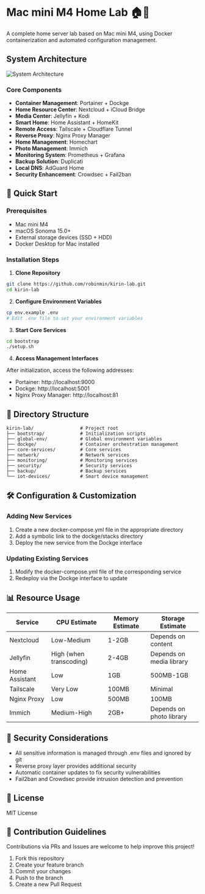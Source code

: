 # Mac mini M4 Home Lab 🏠🧪

A complete home server lab based on Mac mini M4, using Docker containerization and automated configuration management.

## System Architecture

![System Architecture](https://via.placeholder.com/800x500)

### Core Components

- **Container Management**: Portainer + Dockge
- **Home Resource Center**: Nextcloud + iCloud Bridge
- **Media Center**: Jellyfin + Kodi
- **Smart Home**: Home Assistant + HomeKit
- **Remote Access**: Tailscale + Cloudflare Tunnel
- **Reverse Proxy**: Nginx Proxy Manager
- **Home Management**: Homechart
- **Photo Management**: Immich
- **Monitoring System**: Prometheus + Grafana
- **Backup Solution**: Duplicati
- **Local DNS**: AdGuard Home
- **Security Enhancement**: Crowdsec + Fail2ban

## 🚀 Quick Start

### Prerequisites

- Mac mini M4
- macOS Sonoma 15.0+
- External storage devices (SSD + HDD)
- Docker Desktop for Mac installed

### Installation Steps

1. **Clone Repository**

```bash
git clone https://github.com/robinmin/kirin-lab.git
cd kirin-lab
```

2. **Configure Environment Variables**

```bash
cp env.example .env
# Edit .env file to set your environment variables
```

3. **Start Core Services**

```bash
cd bootstrap
./setup.sh
```

4. **Access Management Interfaces**

After initialization, access the following addresses:
- Portainer: http://localhost:9000
- Dockge: http://localhost:5001
- Nginx Proxy Manager: http://localhost:81

## 📁 Directory Structure

```
kirin-lab/                 # Project root
├── bootstrap/             # Initialization scripts
├── global-env/            # Global environment variables
├── dockge/                # Container orchestration management
├── core-services/         # Core services
├── network/               # Network services
├── monitoring/            # Monitoring services
├── security/              # Security services
├── backup/                # Backup services
└── iot-devices/           # Smart device management
```

## 🛠 Configuration & Customization

### Adding New Services

1. Create a new docker-compose.yml file in the appropriate directory
2. Add a symbolic link to the dockge/stacks directory
3. Deploy the new service from the Dockge interface

### Updating Existing Services

1. Modify the docker-compose.yml file of the corresponding service
2. Redeploy via the Dockge interface to update

## 📊 Resource Usage

| Service | CPU Estimate | Memory Estimate | Storage Estimate |
|---------|--------------|----------------|------------------|
| Nextcloud | Low-Medium | 1-2GB | Depends on content |
| Jellyfin | High (when transcoding) | 2-4GB | Depends on media library |
| Home Assistant | Low | 1GB | 500MB-1GB |
| Tailscale | Very Low | 100MB | Minimal |
| Nginx Proxy | Low | 500MB | 100MB |
| Immich | Medium-High | 2GB+ | Depends on photo library |

## 🔐 Security Considerations

- All sensitive information is managed through .env files and ignored by git
- Reverse proxy layer provides additional security
- Automatic container updates to fix security vulnerabilities
- Fail2ban and Crowdsec provide intrusion detection and prevention

## 📝 License

MIT License

## 🤝 Contribution Guidelines

Contributions via PRs and Issues are welcome to help improve this project!

1. Fork this repository
2. Create your feature branch
3. Commit your changes
4. Push to the branch
5. Create a new Pull Request
